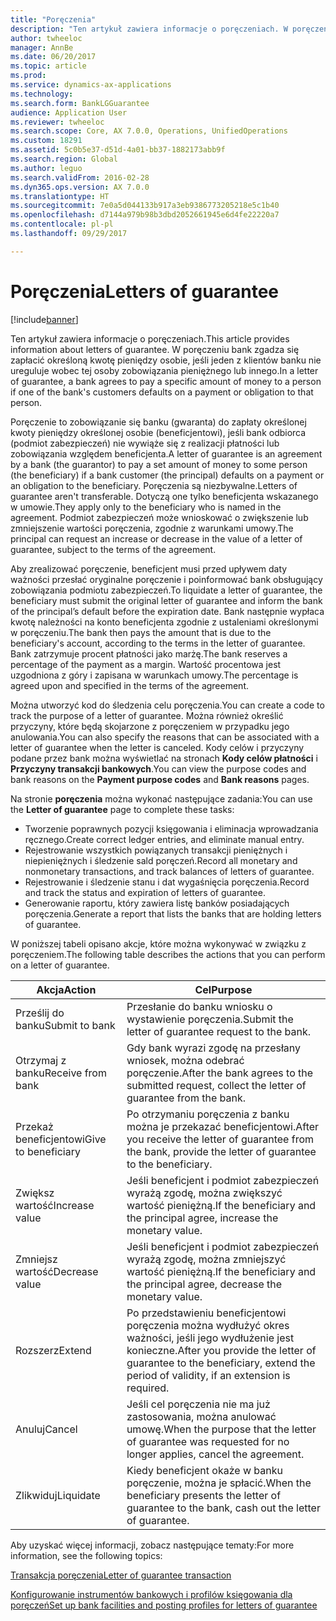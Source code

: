 ```yaml
---
title: "Poręczenia"
description: "Ten artykuł zawiera informacje o poręczeniach. W poręczeniu bank zgadza się zapłacić określoną kwotę pieniędzy osobie, jeśli jeden z klientów banku nie ureguluje wobec tej osoby zobowiązania pieniężnego lub innego."
author: twheeloc
manager: AnnBe
ms.date: 06/20/2017
ms.topic: article
ms.prod: 
ms.service: dynamics-ax-applications
ms.technology: 
ms.search.form: BankLGGuarantee
audience: Application User
ms.reviewer: twheeloc
ms.search.scope: Core, AX 7.0.0, Operations, UnifiedOperations
ms.custom: 18291
ms.assetid: 5c0b5e37-d51d-4a01-bb37-1882173abb9f
ms.search.region: Global
ms.author: leguo
ms.search.validFrom: 2016-02-28
ms.dyn365.ops.version: AX 7.0.0
ms.translationtype: HT
ms.sourcegitcommit: 7e0a5d044133b917a3eb9386773205218e5c1b40
ms.openlocfilehash: d7144a979b98b3dbd2052661945e6d4fe22220a7
ms.contentlocale: pl-pl
ms.lasthandoff: 09/29/2017

---
```


# <a name="letters-of-guarantee"></a><span data-ttu-id="1b003-104">Poręczenia</span><span class="sxs-lookup"><span data-stu-id="1b003-104">Letters of guarantee</span></span>

[!include[banner](../includes/banner.md)]


<span data-ttu-id="1b003-105">Ten artykuł zawiera informacje o poręczeniach.</span><span class="sxs-lookup"><span data-stu-id="1b003-105">This article provides information about letters of guarantee.</span></span> <span data-ttu-id="1b003-106">W poręczeniu bank zgadza się zapłacić określoną kwotę pieniędzy osobie, jeśli jeden z klientów banku nie ureguluje wobec tej osoby zobowiązania pieniężnego lub innego.</span><span class="sxs-lookup"><span data-stu-id="1b003-106">In a letter of guarantee, a bank agrees to pay a specific amount of money to a person if one of the bank's customers defaults on a payment or obligation to that person.</span></span> 

<span data-ttu-id="1b003-107">Poręczenie to zobowiązanie się banku (gwaranta) do zapłaty określonej kwoty pieniędzy określonej osobie (beneficjentowi), jeśli bank odbiorca (podmiot zabezpieczeń) nie wywiąże się z realizacji płatności lub zobowiązania względem beneficjenta.</span><span class="sxs-lookup"><span data-stu-id="1b003-107">A letter of guarantee is an agreement by a bank (the guarantor) to pay a set amount of money to some person (the beneficiary) if a bank customer (the principal) defaults on a payment or an obligation to the beneficiary.</span></span> <span data-ttu-id="1b003-108">Poręczenia są niezbywalne.</span><span class="sxs-lookup"><span data-stu-id="1b003-108">Letters of guarantee aren't transferable.</span></span> <span data-ttu-id="1b003-109">Dotyczą one tylko beneficjenta wskazanego w umowie.</span><span class="sxs-lookup"><span data-stu-id="1b003-109">They apply only to the beneficiary who is named in the agreement.</span></span> <span data-ttu-id="1b003-110">Podmiot zabezpieczeń może wnioskować o zwiększenie lub zmniejszenie wartości poręczenia, zgodnie z warunkami umowy.</span><span class="sxs-lookup"><span data-stu-id="1b003-110">The principal can request an increase or decrease in the value of a letter of guarantee, subject to the terms of the agreement.</span></span> 

<span data-ttu-id="1b003-111">Aby zrealizować poręczenie, beneficjent musi przed upływem daty ważności przesłać oryginalne poręczenie i poinformować bank obsługujący zobowiązania podmiotu zabezpieczeń.</span><span class="sxs-lookup"><span data-stu-id="1b003-111">To liquidate a letter of guarantee, the beneficiary must submit the original letter of guarantee and inform the bank of the principal’s default before the expiration date.</span></span> <span data-ttu-id="1b003-112">Bank następnie wypłaca kwotę należności na konto beneficjenta zgodnie z ustaleniami określonymi w poręczeniu.</span><span class="sxs-lookup"><span data-stu-id="1b003-112">The bank then pays the amount that is due to the beneficiary's account, according to the terms in the letter of guarantee.</span></span> <span data-ttu-id="1b003-113">Bank zatrzymuje procent płatności jako marżę.</span><span class="sxs-lookup"><span data-stu-id="1b003-113">The bank reserves a percentage of the payment as a margin.</span></span> <span data-ttu-id="1b003-114">Wartość procentowa jest uzgodniona z góry i zapisana w warunkach umowy.</span><span class="sxs-lookup"><span data-stu-id="1b003-114">The percentage is agreed upon and specified in the terms of the agreement.</span></span> 

<span data-ttu-id="1b003-115">Można utworzyć kod do śledzenia celu poręczenia.</span><span class="sxs-lookup"><span data-stu-id="1b003-115">You can create a code to track the purpose of a letter of guarantee.</span></span> <span data-ttu-id="1b003-116">Można również określić przyczyny, które będą skojarzone z poręczeniem w przypadku jego anulowania.</span><span class="sxs-lookup"><span data-stu-id="1b003-116">You can also specify the reasons that can be associated with a letter of guarantee when the letter is canceled.</span></span> <span data-ttu-id="1b003-117">Kody celów i przyczyny podane przez bank można wyświetlać na stronach **Kody celów płatności** i **Przyczyny transakcji bankowych**.</span><span class="sxs-lookup"><span data-stu-id="1b003-117">You can view the purpose codes and bank reasons on the **Payment purpose codes** and **Bank reasons** pages.</span></span> 

<span data-ttu-id="1b003-118">Na stronie **poręczenia** można wykonać następujące zadania:</span><span class="sxs-lookup"><span data-stu-id="1b003-118">You can use the **Letter of guarantee** page to complete these tasks:</span></span>

-   <span data-ttu-id="1b003-119">Tworzenie poprawnych pozycji księgowania i eliminacja wprowadzania ręcznego.</span><span class="sxs-lookup"><span data-stu-id="1b003-119">Create correct ledger entries, and eliminate manual entry.</span></span>
-   <span data-ttu-id="1b003-120">Rejestrowanie wszystkich powiązanych transakcji pieniężnych i niepieniężnych i śledzenie sald poręczeń.</span><span class="sxs-lookup"><span data-stu-id="1b003-120">Record all monetary and nonmonetary transactions, and track balances of letters of guarantee.</span></span>
-   <span data-ttu-id="1b003-121">Rejestrowanie i śledzenie stanu i dat wygaśnięcia poręczenia.</span><span class="sxs-lookup"><span data-stu-id="1b003-121">Record and track the status and expiration of letters of guarantee.</span></span>
-   <span data-ttu-id="1b003-122">Generowanie raportu, który zawiera listę banków posiadających poręczenia.</span><span class="sxs-lookup"><span data-stu-id="1b003-122">Generate a report that lists the banks that are holding letters of guarantee.</span></span>

<span data-ttu-id="1b003-123">W poniższej tabeli opisano akcje, które można wykonywać w związku z poręczeniem.</span><span class="sxs-lookup"><span data-stu-id="1b003-123">The following table describes the actions that you can perform on a letter of guarantee.</span></span>

| <span data-ttu-id="1b003-124">Akcja</span><span class="sxs-lookup"><span data-stu-id="1b003-124">Action</span></span>              | <span data-ttu-id="1b003-125">Cel</span><span class="sxs-lookup"><span data-stu-id="1b003-125">Purpose</span></span>                                                                                                                   |
|---------------------|---------------------------------------------------------------------------------------------------------------------------|
| <span data-ttu-id="1b003-126">Prześlij do banku</span><span class="sxs-lookup"><span data-stu-id="1b003-126">Submit to bank</span></span>      | <span data-ttu-id="1b003-127">Przesłanie do banku wniosku o wystawienie poręczenia.</span><span class="sxs-lookup"><span data-stu-id="1b003-127">Submit the letter of guarantee request to the bank.</span></span>                                                                       |
| <span data-ttu-id="1b003-128">Otrzymaj z banku</span><span class="sxs-lookup"><span data-stu-id="1b003-128">Receive from bank</span></span>   | <span data-ttu-id="1b003-129">Gdy bank wyrazi zgodę na przesłany wniosek, można odebrać poręczenie.</span><span class="sxs-lookup"><span data-stu-id="1b003-129">After the bank agrees to the submitted request, collect the letter of guarantee from the bank.</span></span>                            |
| <span data-ttu-id="1b003-130">Przekaż beneficjentowi</span><span class="sxs-lookup"><span data-stu-id="1b003-130">Give to beneficiary</span></span> | <span data-ttu-id="1b003-131">Po otrzymaniu poręczenia z banku można je przekazać beneficjentowi.</span><span class="sxs-lookup"><span data-stu-id="1b003-131">After you receive the letter of guarantee from the bank, provide the letter of guarantee to the beneficiary.</span></span>              |
| <span data-ttu-id="1b003-132">Zwiększ wartość</span><span class="sxs-lookup"><span data-stu-id="1b003-132">Increase value</span></span>      | <span data-ttu-id="1b003-133">Jeśli beneficjent i podmiot zabezpieczeń wyrażą zgodę, można zwiększyć wartość pieniężną.</span><span class="sxs-lookup"><span data-stu-id="1b003-133">If the beneficiary and the principal agree, increase the monetary value.</span></span>                                                  |
| <span data-ttu-id="1b003-134">Zmniejsz wartość</span><span class="sxs-lookup"><span data-stu-id="1b003-134">Decrease value</span></span>      | <span data-ttu-id="1b003-135">Jeśli beneficjent i podmiot zabezpieczeń wyrażą zgodę, można zmniejszyć wartość pieniężną.</span><span class="sxs-lookup"><span data-stu-id="1b003-135">If the beneficiary and the principal agree, decrease the monetary value.</span></span>                                                  |
| <span data-ttu-id="1b003-136">Rozszerz</span><span class="sxs-lookup"><span data-stu-id="1b003-136">Extend</span></span>              | <span data-ttu-id="1b003-137">Po przedstawieniu beneficjentowi poręczenia można wydłużyć okres ważności, jeśli jego wydłużenie jest konieczne.</span><span class="sxs-lookup"><span data-stu-id="1b003-137">After you provide the letter of guarantee to the beneficiary, extend the period of validity, if an extension is required.</span></span> |
| <span data-ttu-id="1b003-138">Anuluj</span><span class="sxs-lookup"><span data-stu-id="1b003-138">Cancel</span></span>              | <span data-ttu-id="1b003-139">Jeśli cel poręczenia nie ma już zastosowania, można anulować umowę.</span><span class="sxs-lookup"><span data-stu-id="1b003-139">When the purpose that the letter of guarantee was requested for no longer applies, cancel the agreement.</span></span>                  |
| <span data-ttu-id="1b003-140">Zlikwiduj</span><span class="sxs-lookup"><span data-stu-id="1b003-140">Liquidate</span></span>           | <span data-ttu-id="1b003-141">Kiedy beneficjent okaże w banku poręczenie, można je spłacić.</span><span class="sxs-lookup"><span data-stu-id="1b003-141">When the beneficiary presents the letter of guarantee to the bank, cash out the letter of guarantee.</span></span>                      |


<span data-ttu-id="1b003-142">Aby uzyskać więcej informacji, zobacz następujące tematy:</span><span class="sxs-lookup"><span data-stu-id="1b003-142">For more information, see the following topics:</span></span>

[<span data-ttu-id="1b003-143">Transakcja poręczenia</span><span class="sxs-lookup"><span data-stu-id="1b003-143">Letter of guarantee transaction</span></span>](tasks/letter-guarantee-transaction.md)

[<span data-ttu-id="1b003-144">Konfigurowanie instrumentów bankowych i profilów księgowania dla poręczeń</span><span class="sxs-lookup"><span data-stu-id="1b003-144">Set up bank facilities and posting profiles for letters of guarantee</span></span>](tasks/set-up-bank-facilities-posting-profiles.md)



